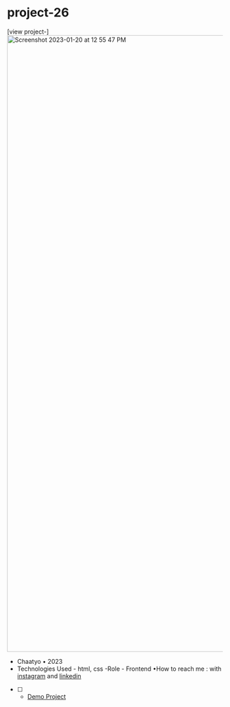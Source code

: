 # project-26
[view project-]<img width="1440" alt="Screenshot 2023-01-20 at 12 55 47 PM" src="https://user-images.githubusercontent.com/120978791/213803890-e5e2d1e3-cd7a-4a63-84d9-0462c3cd6db4.png">
- Chaatyo • 2023
- Technologies Used - html, css 
-Role - Frontend
•How to reach me : with [instagram](https://www.instagram.com/erfan_hesaraki_web) and [linkedin](https://www.linkedin.com/in/erfan-hesaraki-)
- [ ] - [Demo Project](https://erfanhesaraki.github.io/project-26/)
